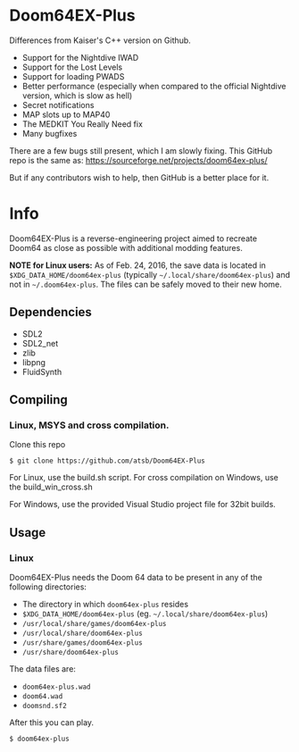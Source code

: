 Doom64EX-Plus
========

Differences from Kaiser's C++ version on Github.

* Support for the Nightdive IWAD
* Support for the Lost Levels
* Support for loading PWADS
* Better performance (especially when compared to the official Nightdive version, which is slow as hell)
* Secret notifications
* MAP slots up to MAP40
* The MEDKIT You Really Need fix
* Many bugfixes

There are a few bugs still present, which I am slowly fixing.  This GitHub repo is the same as: https://sourceforge.net/projects/doom64ex-plus/

But if any contributors wish to help, then GitHub is a better place for it.

# Info

Doom64EX-Plus is a reverse-engineering project aimed to recreate Doom64 as close as possible with additional modding features.

**NOTE for Linux users:** As of Feb. 24, 2016, the save data is located in `$XDG_DATA_HOME/doom64ex-plus` (typically `~/.local/share/doom64ex-plus`) and not in `~/.doom64ex-plus`. The files can be safely moved to their new home.

## Dependencies

* SDL2
* SDL2_net
* zlib
* libpng
* FluidSynth

## Compiling

### Linux, MSYS and cross compilation.

Clone this repo

    $ git clone https://github.com/atsb/Doom64EX-Plus
    
For Linux, use the build.sh script.
For cross compilation on Windows, use the build_win_cross.sh

For Windows, use the provided Visual Studio project file for 32bit builds.

## Usage

### Linux

Doom64EX-Plus needs the Doom 64 data to be present in any of the following directories:

* The directory in which `doom64ex-plus` resides
* `$XDG_DATA_HOME/doom64ex-plus` (eg. `~/.local/share/doom64ex-plus`)
* `/usr/local/share/games/doom64ex-plus`
* `/usr/local/share/doom64ex-plus`
* `/usr/share/games/doom64ex-plus`
* `/usr/share/doom64ex-plus`

The data files are:

* `doom64ex-plus.wad`
* `doom64.wad`
* `doomsnd.sf2`

After this you can play.

    $ doom64ex-plus
    
